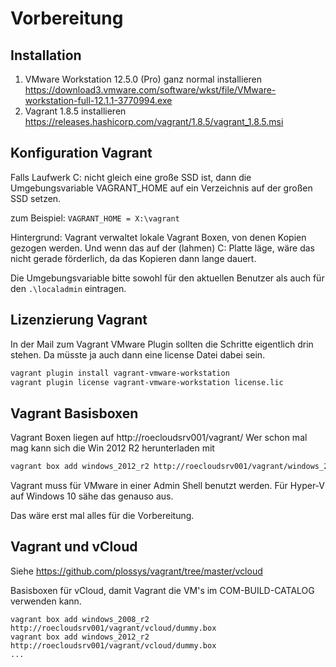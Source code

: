 # Vorbereitung

## Installation

1. VMware Workstation 12.5.0 (Pro) ganz normal installieren https://download3.vmware.com/software/wkst/file/VMware-workstation-full-12.1.1-3770994.exe
2. Vagrant 1.8.5 installieren https://releases.hashicorp.com/vagrant/1.8.5/vagrant_1.8.5.msi

## Konfiguration Vagrant

Falls Laufwerk C: nicht gleich eine große SSD ist, dann die Umgebungsvariable VAGRANT_HOME auf ein Verzeichnis auf der großen SSD setzen.

zum Beispiel:  `VAGRANT_HOME = X:\vagrant`

Hintergrund: Vagrant verwaltet lokale Vagrant Boxen, von denen Kopien gezogen werden. Und wenn das auf der (lahmen) C: Platte läge, wäre das nicht gerade förderlich, da das Kopieren dann lange dauert.

Die Umgebungsvariable bitte sowohl für den aktuellen Benutzer als auch für den `.\localadmin` eintragen.

## Lizenzierung Vagrant

In der Mail zum Vagrant VMware Plugin sollten die Schritte eigentlich drin stehen. Da müsste ja auch dann eine license Datei dabei sein.

```bash
vagrant plugin install vagrant-vmware-workstation
vagrant plugin license vagrant-vmware-workstation license.lic
```


## Vagrant Basisboxen

Vagrant Boxen liegen auf http://roecloudsrv001/vagrant/ 
Wer schon mal mag kann sich die Win 2012 R2 herunterladen mit

```bash
vagrant box add windows_2012_r2 http://roecloudsrv001/vagrant/windows_2012_r2_vmware.box
```

Vagrant muss für VMware in einer Admin Shell benutzt werden. Für Hyper-V auf Windows 10 sähe das genauso aus.

Das wäre erst mal alles für die Vorbereitung.

## Vagrant und vCloud

Siehe https://github.com/plossys/vagrant/tree/master/vcloud

Basisboxen für vCloud, damit Vagrant die VM's im COM-BUILD-CATALOG verwenden kann.

```
vagrant box add windows_2008_r2 http://roecloudsrv001/vagrant/vcloud/dummy.box
vagrant box add windows_2012_r2 http://roecloudsrv001/vagrant/vcloud/dummy.box
...
```

